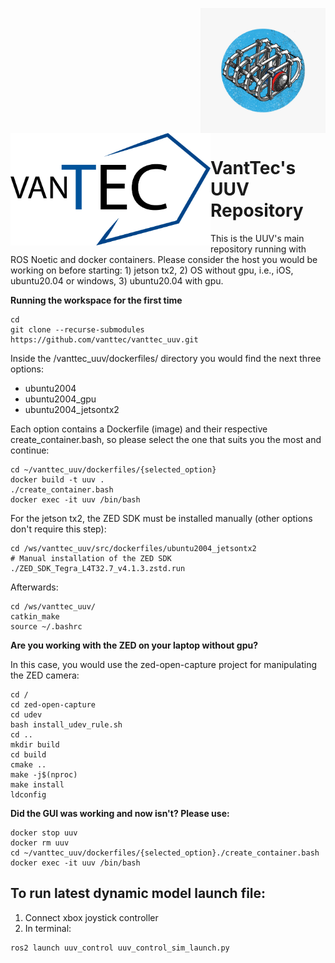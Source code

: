 <p align="right">
  <img src="docs/uuv.jpeg" width="200" height="200" align="center"/>
  <img src="docs/vanttec.png" width="320" height="180" align="left"/>
</p>

# VantTec's UUV Repository

This is the UUV's main repository running with ROS Noetic and docker containers. Please consider the host you would be working on before starting: 1) jetson tx2, 2) OS without gpu, i.e., iOS, ubuntu20.04 or windows, 3) ubuntu20.04 with gpu.

**Running the workspace for the first time**

```Shell
cd
git clone --recurse-submodules https://github.com/vanttec/vanttec_uuv.git
```

Inside the /vanttec_uuv/dockerfiles/ directory you would find the next three options: 
* ubuntu2004
* ubuntu2004_gpu
* ubuntu2004_jetsontx2

Each option contains a Dockerfile (image) and their respective create_container.bash, so please select the one that suits you the most and continue:

```Shell
cd ~/vanttec_uuv/dockerfiles/{selected_option}
docker build -t uuv .
./create_container.bash
docker exec -it uuv /bin/bash
```

For the jetson tx2, the ZED SDK must be installed manually (other options don't require this step):

```Shell
cd /ws/vanttec_uuv/src/dockerfiles/ubuntu2004_jetsontx2
# Manual installation of the ZED SDK
./ZED_SDK_Tegra_L4T32.7_v4.1.3.zstd.run
```

Afterwards:

```Shell
cd /ws/vanttec_uuv/
catkin_make
source ~/.bashrc
```

**Are you working with the ZED on your laptop without gpu?**

In this case, you would use the zed-open-capture project for manipulating the ZED camera:

```Shell
cd /
cd zed-open-capture
cd udev 
bash install_udev_rule.sh
cd ..
mkdir build
cd build
cmake ..
make -j$(nproc)
make install
ldconfig
```

**Did the GUI was working and now isn't? Please use:**

```Shell
docker stop uuv
docker rm uuv
cd ~/vanttec_uuv/dockerfiles/{selected_option}./create_container.bash
docker exec -it uuv /bin/bash
```

## To run latest dynamic model launch file:
1. Connect xbox joystick controller
2. In terminal:
```Shell
ros2 launch uuv_control uuv_control_sim_launch.py
```

